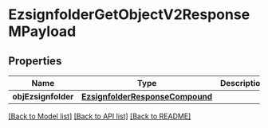 # EzsignfolderGetObjectV2ResponseMPayload

## Properties
Name | Type | Description | Notes
------------ | ------------- | ------------- | -------------
**objEzsignfolder** | [**EzsignfolderResponseCompound**](EzsignfolderResponseCompound.md) |  | 

[[Back to Model list]](../README.md#documentation-for-models) [[Back to API list]](../README.md#documentation-for-api-endpoints) [[Back to README]](../README.md)


